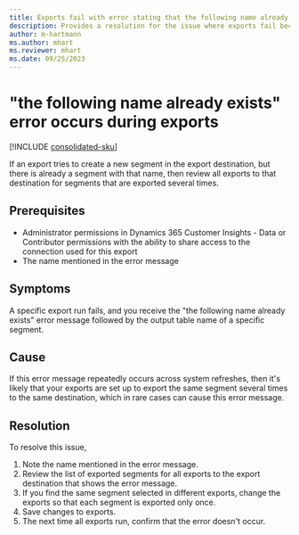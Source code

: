 ```yaml
---
title: Exports fail with error stating that the following name already exists
description: Provides a resolution for the issue where exports fail because the segments are exported several times with the same name.
author: m-hartmann
ms.author: mhart
ms.reviewer: mhart
ms.date: 09/25/2023
---
```

# "the following name already exists" error occurs during exports

[!INCLUDE [consolidated-sku](../../includes/consolidated-sku.md)]

If an export tries to create a new segment in the export destination, but there is already a segment with that name, then review all exports to that destination for segments that are exported several times.

## Prerequisites

- Administrator permissions in Dynamics 365 Customer Insights - Data or Contributor permissions with the ability to share access to the connection used for this export
- The name mentioned in the error message

## Symptoms

A specific export run fails, and you receive the "the following name already exists" error message followed by the output table name of a specific segment.

## Cause

If this error message repeatedly occurs across system refreshes, then it's likely that your exports are set up to export the same segment several times to the same destination, which in rare cases can cause this error message.

## Resolution

To resolve this issue,

1. Note the name mentioned in the error message.
1. Review the list of exported segments for all exports to the export destination that shows the error message.
1. If you find the same segment selected in different exports, change the exports so that each segment is exported only once.
1. Save changes to exports.
1. The next time all exports run, confirm that the error doesn't occur.

